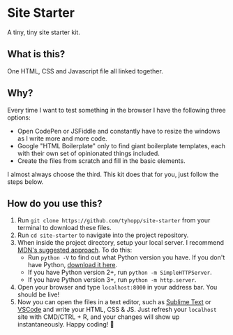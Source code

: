 # Site Starter

A tiny, tiny site starter kit.

## What is this?

One HTML, CSS and Javascript file all linked together.

## Why?

Every time I want to test something in the browser I have the following three options:

- Open CodePen or JSFiddle and constantly have to resize the windows as I write more and more code. 
- Google "HTML Boilerplate" only to find giant boilerplate templates, each with their own set of opinionated things included. 
- Create the files from scratch and fill in the basic elements. 

I almost always choose the third. This kit does that for you, just follow the steps below.

## How do you use this?

1. Run `git clone https://github.com/tyhopp/site-starter` from your terminal to download these files. 
2. Run `cd site-starter` to navigate into the project repository.
3. When inside the project directory, setup your local server. I recommend [MDN's suggested approach](https://developer.mozilla.org/en-US/docs/Learn/Common_questions/set_up_a_local_testing_server). To do this:
	- Run `python -V` to find out what Python version you have. If you don't have Python, [download it here](https://www.python.org/downloads/).
	- If you have Python version 2+, run `python -m SimpleHTTPServer`. 
	- If you have Python version 3+, run `python -m http.server`.
4. Open your browser and type `localhost:8000` in your address bar. You should be live!
5. Now you can open the files in a text editor, such as [Sublime Text](https://www.sublimetext.com/) or [VSCode](https://code.visualstudio.com/) and write your HTML, CSS & JS. Just refresh your `localhost` site with CMD/CTRL + R, and your changes will show up instantaneously. Happy coding! 🙌

